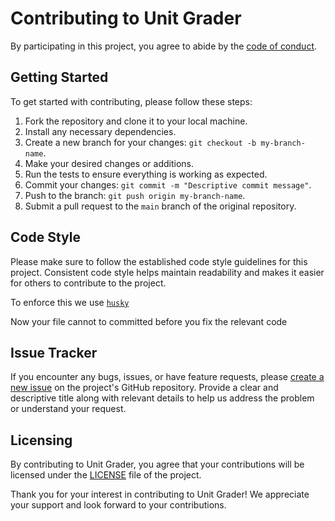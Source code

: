 # Contributing to Unit Grader

By participating in this project, you agree to abide by the [code of conduct](CODE_OF_CONDUCT.md).

## Getting Started

To get started with contributing, please follow these steps:

1. Fork the repository and clone it to your local machine.
2. Install any necessary dependencies.
3. Create a new branch for your changes: `git checkout -b my-branch-name`.
4. Make your desired changes or additions.
5. Run the tests to ensure everything is working as expected.
6. Commit your changes: `git commit -m "Descriptive commit message"`.
7. Push to the branch: `git push origin my-branch-name`.
8. Submit a pull request to the `main` branch of the original repository.

## Code Style

Please make sure to follow the established code style guidelines for this project. Consistent code style helps maintain readability and makes it easier for others to contribute to the project.

To enforce this we use [`husky`](https://www.npmjs.com/package/husky)

Now your file cannot to committed before you fix the relevant code

## Issue Tracker

If you encounter any bugs, issues, or have feature requests, please [create a new issue](https://github.com/souyang/search-medium-ai-blog/issues/new) on the project's GitHub repository. Provide a clear and descriptive title along with relevant details to help us address the problem or understand your request.

## Licensing

By contributing to Unit Grader, you agree that your contributions will be licensed under the [LICENSE](../LICENSE) file of the project.

Thank you for your interest in contributing to Unit Grader! We appreciate your support and look forward to your contributions.